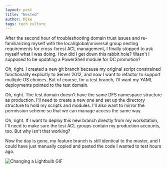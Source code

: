 ```yaml
---
layout: post
title: "Nested"
author: Mike
tags: tech culture
---
```


After the second hour of troubleshooting domain trust issues and re-familiarizing myself with the local/global/universal group nesting requirements for cross-forest ACL management, I finally stopped to ask myself what I was doing. How did I get down this rabbit hole? Wasn't I supposed to be updating a PowerShell module for DC promotion? 

Oh, right. I created a new git branch because my original script constrained functionality explicitly to Server 2012, and now I want to refactor to support multiple OS choices. But of course, for a test branch, I'll want my YAML deployments pointed to the test domain. 

Oh, right. The test domain doesn't have the same DFS namespace structure as production. I'll need to create a new one and set up the directory structure to hold my scripts and modules. I'll also want to mirror the permission scheme so that we can manage access the same way. 

Oh, right. If I want to deploy this new branch directly from my workstation, I'll need to make sure the test ACL groups contain my production accounts, too. But why isn't that working? 

Now the day is gone, my feature branch is still identical to the master, and I could have just manually copied and pasted the code I wanted to test hours ago. 

![Changing a Lightbulb GIF](https://i.imgur.com/rQIb4Vw.gif)
